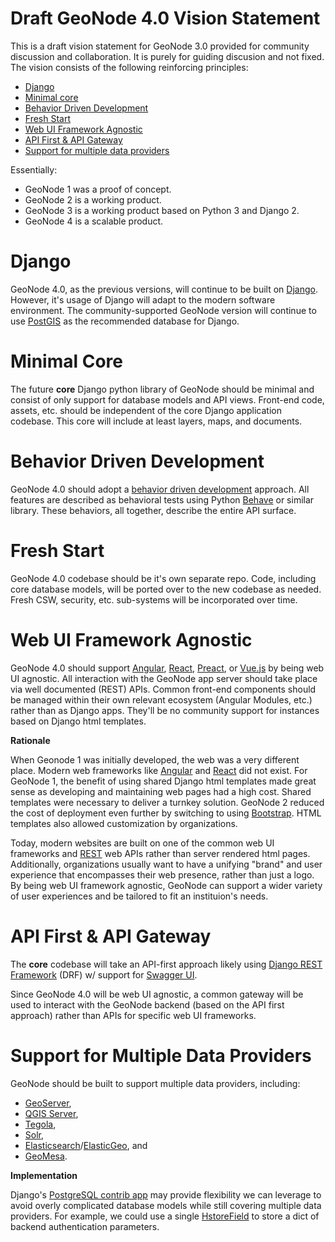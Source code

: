 # Draft GeoNode 4.0 Vision Statement

This is a draft vision statement for GeoNode 3.0 provided for community discussion and collaboration.  It is purely for guiding discusion and not fixed.  The vision consists of the following reinforcing principles:

- [Django](#django)
- [Minimal core](#minimal-core)
- [Behavior Driven Development](#behavior-driven-development)
- [Fresh Start](#fresh-start)
- [Web UI Framework Agnostic](#web-ui-framework-agnostic)
- [API First & API Gateway](#api-first--api-gateway)
- [Support for multiple data providers](#support-for-multiple-data-providers)

Essentially:

- GeoNode 1 was a proof of concept.
- GeoNode 2 is a working product.
- GeoNode 3 is a working product based on Python 3 and Django 2.
- GeoNode 4 is a scalable product.

# Django

GeoNode 4.0, as the previous versions, will continue to be built on [Django](https://www.djangoproject.com/).  However, it's usage of Django will adapt to the modern software environment.  The community-supported GeoNode version will continue to use [PostGIS](http://postgis.net/) as the recommended database for Django.

# Minimal Core

The future **core** Django python library of GeoNode should be minimal and consist of only support for database models and API views.  Front-end code, assets, etc. should be independent of the core Django application codebase.  This core will include at least layers, maps, and documents.

# Behavior Driven Development

GeoNode 4.0 should adopt a [behavior driven development](https://en.wikipedia.org/wiki/Behavior_Driven_Development) approach.  All features are described as behavioral tests using Python [Behave](http://pythonhosted.org/behave/index.html) or similar library.  These behaviors, all together, describe the entire API surface.

# Fresh Start

GeoNode 4.0 codebase should be it's own separate repo.  Code, including core database models, will be ported over to the new codebase as needed.  Fresh CSW, security, etc. sub-systems will be incorporated over time.

# Web UI Framework Agnostic

GeoNode 4.0 should support [Angular](https://angular.io/), [React](https://facebook.github.io/react/), [Preact](https://preactjs.com/), or [Vue.js](https://vuejs.org/) by being web UI agnostic.  All interaction with the GeoNode app server should take place via well documented (REST) APIs.  Common front-end components should be managed within their own relevant ecosystem (Angular Modules, etc.) rather than as Django apps.  They'll be no community support for instances based on Django html templates.

**Rationale**

When Geonode 1 was initially developed, the web was a very different place.  Modern web frameworks like [Angular](https://angular.io/) and [React](https://facebook.github.io/react/) did not exist.  For GeoNode 1, the benefit of using shared Django html templates made great sense as developing and maintaining web pages had a high cost.  Shared templates were necessary to deliver a turnkey solution.  GeoNode 2 reduced the cost of deployment even further by switching to using [Bootstrap](http://getbootstrap.com/).  HTML templates also allowed customization by organizations.

Today, modern websites are built on one of the common web UI frameworks and [REST](https://en.wikipedia.org/wiki/Representational_state_transfer) web APIs rather than server rendered html pages.  Additionally, organizations usually want to have a unifying "brand" and user experience that encompasses their web presence, rather than just a logo.  By being web UI framework agnostic, GeoNode can support a wider variety of user experiences and be tailored to fit an instituion's needs.

# API First & API Gateway

The **core** codebase will take an API-first approach likely using [Django REST Framework](http://www.django-rest-framework.org/) (DRF) w/ support for [Swagger UI](https://swagger.io/swagger-ui/).

Since GeoNode 4.0 will be web UI agnostic, a common gateway will be used to interact with the GeoNode backend (based on the API first approach) rather than APIs for specific web UI frameworks.

# Support for Multiple Data Providers

GeoNode should be built to support multiple data providers, including:
- [GeoServer](http://geoserver.org/),
- [QGIS Server](http://docs.qgis.org/1.8/en/docs/user_manual/working_with_ogc/ogc_server_support.html),
- [Tegola](http://tegola.io/),
- [Solr](https://lucene.apache.org/solr/),
- [Elasticsearch](https://www.elastic.co/products/elasticsearch)/[ElasticGeo](https://github.com/ngageoint/elasticgeo), and
- [GeoMesa](http://www.geomesa.org/).

**Implementation**

Django's [PostgreSQL contrib app](https://docs.djangoproject.com/en/1.11/ref/contrib/postgres/fields/) may provide flexibility we can leverage to avoid overly complicated database models while still covering multiple data providers.  For example, we could use a single [HstoreField](https://docs.djangoproject.com/en/1.11/ref/contrib/postgres/fields/#django.contrib.postgres.fields.HStoreField) to store a dict of backend authentication parameters.
